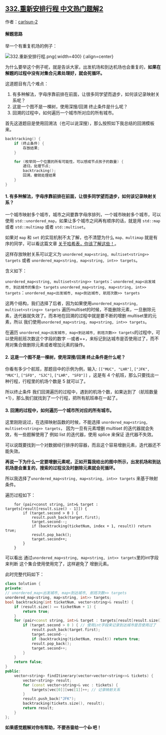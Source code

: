 ## [332.重新安排行程 中文热门题解2](https://leetcode.cn/problems/reconstruct-itinerary/solutions/100000/332-zhong-xin-an-pai-xing-cheng-hui-su-fa-shen-sou)

作者：[carlsun-2](https://leetcode.cn/u/carlsun-2)



#### 解题思路

举一个有重复机场的例子：


![332.重新安排行程.png](https://pic.leetcode-cn.com/1598513842-arJpnm-332.%E9%87%8D%E6%96%B0%E5%AE%89%E6%8E%92%E8%A1%8C%E7%A8%8B.png){:width=400}
{:align=center}

为什么要举这个例子呢，就是告诉大家，出发机场和到达机场也会重复的，**如果在解题的过程中没有对集合元素处理好，就会死循环。**


这道题目有几个难点： 

1. 有多种解法，字母序靠前排在前面，让很多同学望而退步，如何该记录映射关系呢？
2. 这是一个图不是一棵树，使用深搜/回溯 终止条件是什么呢？
3. 回溯的过程中，如何遍历一个城市所对应的所有城市。

首先这道题目是使用回溯法（也可以说深搜），那么按照如下我总结的回溯模板来。

```C++ []
backtracking() {
    if (终止条件) {
        存放结果;
    }

    for (枚举同一个位置的所有可能性，可以想成节点孩子的数量) {
        递归，处理节点;
        backtracking();
        回溯，撤销处理结果
    }
}
```

#### 1. 有多种解法，字母序靠前排在前面，让很多同学望而退步，如何该记录映射关系？

一个城市映射多个城市，城市之间要靠字母序排列，一个城市映射多个城市，可以使用 `std::unordered_map`，如果让多个城市之间再有顺序的话，就是用 `std::map` 或者 `std::multimap` 或者 `std::multiset`。 

如果对 `map` 和 `set` 的实现机制不太了解，也不清楚为什么 `map、multimap` 就是有序的同学，可以看这篇文章 [关于哈希表，你该了解这些！](https://mp.weixin.qq.com/s/g8N6WmoQmsCUw3_BaWxHZA)。 

这样存放映射关系可以定义为 `unordered_map<string, multiset<string>> targets` 或者  `unordered_map<string, map<string, int>> targets`。 

含义如下：

`unordered_map<string, multiset<string>> targets`：`unordered_map<出发城市, 到达城市的集合> targets`
`unordered_map<string, map<string, int>> targets`：`unordered_map<出发城市, map<到达城市, 航班次数>> targets`

这两个结构，我们选择了后者，因为如果使用`unordered_map<string, multiset<string>> targets` 遍历multiset的时候，不能删除元素，一旦删除元素，迭代器就失效了。而本地在回溯的过程中就是要不断的增删 multiset里的元素，所以 我们使用`unordered_map<string, map<string, int>> targets`。 

在遍历 `unordered_map<出发城市, map<到达城市, 航班次数>> targets`的过程中，可以使用航班次数这个字段的数字 --或者++，来标记到达城市是否使用过了，而不用对集合做删除元素或者增加元素的操作。

#### 2. 这是一个图不是一棵树，使用深搜/回溯 终止条件是什么呢？

你看有多少个航班，那题目中的示例为例，输入: `[["MUC", "LHR"]`, `["JFK", "MUC"]`, `["SFO", "SJC"]`, `["LHR", "SFO"]]` ，这是有 4 个航班，那么只要找出一种行程，行程里的机场个数是 5 就可以了。 

所以终止条件 我们回溯遍历的过程中，遇到的机场个数，如果达到了（航班数量 +1），那么我们就找到了一个行程，把所有航班串在一起了。 

#### 3. 回溯的过程中，如何遍历一个城市所对应的所有城市。 

这里刚刚说过，在选择映射函数的时候，不能选择 `unordered_map<string, multiset<string>> targets`， 因为一旦有元素增删 multiset 的迭代器就会失效，有一些题解使用了 例如 list 的迭代器，使用 splice 来保证 迭代器不失效。

可以说既要找到一个对数据经行排序的容器，而且这个容易增删元素，迭代器还不能失效。

**再说一下为什么一定要增删元素呢，正如开篇我给出的图中所示，出发机场和到达机场是会重复的，搜索的过程没及时删除元素就会死循环。**

所以我选择了`unordered_map<string, map<string, int>> targets` 来基于映射条件。

遍历过程如下：

```
    for (pair<const string, int>& target : targets[result[result.size() - 1]]) {
        if (target.second > 0 ) {
            result.push_back(target.first);
            target.second--;
            if (backtracking(ticketNum, index + 1, result)) return true;
            result.pop_back();
            target.second++;
        }
    }
```

可以看出 通过`unordered_map<string, map<string, int>> targets`里的int字段来判断 这个集合使用使用完了，这样避免了 增删元素。

此时完整代码如下：



```C++ []
class Solution {
private:
// unordered_map<出发城市, map<到达城市, 航班次数>> targets
unordered_map<string, map<string, int>> targets;
bool backtracking(int ticketNum, vector<string>& result) {
    if (result.size() == ticketNum + 1) {
        return true;
    }
    for (pair<const string, int>& target : targets[result[result.size() - 1]]) {
        if (target.second > 0 ) { // 使用int字段来记录到达城市是否使用过了
            result.push_back(target.first);
            target.second--;
            if (backtracking(ticketNum, result)) return true;
            result.pop_back();
            target.second++;
        }
    }
    return false;
}
public:
    vector<string> findItinerary(vector<vector<string>>& tickets) {
        vector<string> result;
        for (const vector<string>& vec : tickets) {
            targets[vec[0]][vec[1]]++; // 记录映射关系
        }
        result.push_back("JFK");
        backtracking(tickets.size(), result);
        return result;
    }
};

```

**如果感觉题解对你有帮助，不要吝啬给一个👍 吧！**
